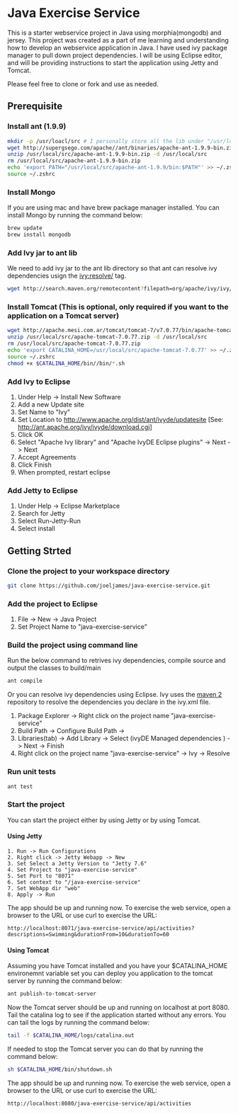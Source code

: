# Java Exercise Service
This is a starter webservice project in Java using morphia(mongodb) and jersey. This project was created as a part of me learning and understanding how to develop an webservice application in Java. I have used ivy package manager to pull down project dependencies. I will be using Eclipse editor, and will be providing instructions to start the application using Jetty and Tomcat.

Please feel free to clone or fork and use as needed.

## Prerequisite

### Install ant (1.9.9)
```bash
mkdir -p /usr/loacl/src # I personally store all the lib under "/usr/local/src"
wget http://supergsego.com/apache//ant/binaries/apache-ant-1.9.9-bin.zip -P /usr/local/src
unzip /usr/local/src/apache-ant-1.9.9-bin.zip -d /usr/local/src
rm /usr/local/src/apache-ant-1.9.9-bin.zip
echo 'export PATH="/usr/local/src/apache-ant-1.9.9/bin:$PATH"' >> ~/.zshrc
source ~/.zshrc
```

### Install Mongo
If you are using mac and have brew package manager installed. You can install Mongo by running the command below:

```bash
brew update
brew install mongodb
```

### Add Ivy jar to ant lib
We need to add ivy jar to the ant lib directory so that ant can resolve ivy dependencies usign the <ivy:resolve/> tag.

```bash
wget http://search.maven.org/remotecontent?filepath=org/apache/ivy/ivy/2.2.0/ivy-2.2.0.jar -P /usr/local/src/apache-ant-1.9.9/lib
```

### Install Tomcat (This is optional, only required if you want to the application on a Tomcat server)

```bash
wget http://apache.mesi.com.ar/tomcat/tomcat-7/v7.0.77/bin/apache-tomcat-7.0.77.zip -P /usr/local/src
unzip /usr/local/src/apache-tomcat-7.0.77.zip -d /usr/local/src
rm /usr/local/src/apache-tomcat-7.0.77.zip
echo 'export CATALINA_HOME=/usr/local/src/apache-tomcat-7.0.77' >> ~/.zshrc
source ~/.zshrc
chmod +x $CATALINA_HOME/bin//bin/*.sh
```

### Add Ivy to Eclipse
1. Under Help -> Install New Software
2. Add a new Update site
3. Set Name to "Ivy"
4. Set Location to http://www.apache.org/dist/ant/ivyde/updatesite [See: http://ant.apache.org/ivy/ivyde/download.cgi]
5. Click OK
6. Select "Apache Ivy library" and "Apache IvyDE Eclipse plugins" -> Next -> Next
7. Accept Agreements
8. Click Finish
9. When prompted, restart eclipse

### Add Jetty to Eclipse
1. Under Help -> Eclipse Marketplace
2. Search for Jetty
3. Select Run-Jetty-Run
4. Select install

## Getting Strted

### Clone the project to your workspace directory
```bash
git clone https://github.com/joeljames/java-exercise-service.git
```

### Add the project to Eclipse
1. File -> New -> Java Project
2. Set Project Name to "java-exercise-service"

### Build the project using command line
Run the below command to retrives ivy dependencies, compile source and output the classes to build/main

```bash
ant compile
```

Or you can resolve ivy dependencies using Eclipse. Ivy uses the [maven 2]((http://mvnrepository.com/)) repository to resolve the dependencies you declare in the ivy.xml file.

1. Package Explorer -> Right click on the project name "java-exercise-service"
2. Build Path -> Configure Build Path ->
3. Libraries(tab) -> Add Library -> Select (ivyDE Managed dependencies ) -> Next -> Finish
4. Right click on the project name "java-exercise-service" -> Ivy -> Resolve

### Run unit tests
```bash
ant test
```

### Start the project
You can start the project either by using Jetty or by using Tomcat.

#### Using Jetty
    1. Run -> Run Configurations
    2. Right click -> Jetty Webapp -> New
    3. Set Select a Jetty Version to "Jetty 7.6"
    4. Set Project to "java-exercise-service"
    5. Set Port to "8071"
    6. Set context to "/java-exercise-service"
    7. Set WebApp dir "web"
    8. Apply -> Run

The app should be up and running now. To exercise the web service, open a browser to the URL or use curl to exercise the URL:

```
http://localhost:8071/java-exercise-service/api/activities?descriptions=Swimming&durationFrom=10&durationTo=60
```

#### Using Tomcat
Assuming you have Tomcat installed and you have your $CATALINA_HOME environemnt variable set you can deploy you application to the tomcat server by running the command below:

```bash
ant publish-to-tomcat-server
```
Now the Tomcat server should be up and running on localhost at port 8080. Tail the catalina log to see if the application started without any errors. You can tail the logs  by running the command below:

```bash
tail -f $CATALINA_HOME/logs/catalina.out
```

If needed to stop the Tomcat server you can do that by running the command below:

```bash
sh $CATALINA_HOME/bin/shutdown.sh
```

The app should be up and running now. To exercise the web service, open a browser to the URL or use curl to exercise the URL:

```
http://localhost:8080/java-exercise-service/api/activities
```

